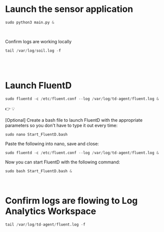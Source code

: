 # Launch the sensor application
```python
sudo python3 main.py &
```
<br/>

Confirm logs are working locally
```python
tail /var/log/soil.log -f
```
<br/>
<br/>

# Launch FluentD


```python
sudo fluentd -c /etc/fluent.conf --log /var/log/td-agent/fluent.log &
```

 &#128073;
 &#128161;
 

[Optional] Create a bash file to launch FluentD with the appropriate parameters so you don't have to type it out every time:

```
sudo nano Start_FluentD.bash
```
Paste the following into nano, save and close: 
```python
sudo fluentd -c /etc/fluent.conf --log /var/log/td-agent/fluent.log &
```
Now you can start FluentD with the following command:
```python
sudo bash Start_FluentD.bash &
```
<br/>

# Confirm logs are flowing to Log Analytics Workspace
```python
tail /var/log/td-agent/fluent.log -f 
```
